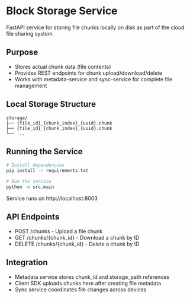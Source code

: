 # Block Storage Service

FastAPI service for storing file chunks locally on disk as part of the cloud file sharing system.

## Purpose
- Stores actual chunk data (file contents)
- Provides REST endpoints for chunk upload/download/delete
- Works with metadata-service and sync-service for complete file management

## Local Storage Structure
```
storage/
├── {file_id}_{chunk_index}_{uuid}.chunk
├── {file_id}_{chunk_index}_{uuid}.chunk
└── ...
```

## Running the Service
```bash
# Install dependencies
pip install -r requirements.txt

# Run the service
python -m src.main
```

Service runs on http://localhost:8003

## API Endpoints
- POST /chunks - Upload a file chunk
- GET /chunks/{chunk_id} - Download a chunk by ID  
- DELETE /chunks/{chunk_id} - Delete a chunk by ID

## Integration
- Metadata service stores chunk_id and storage_path references
- Client SDK uploads chunks here after creating file metadata
- Sync service coordinates file changes across devices
